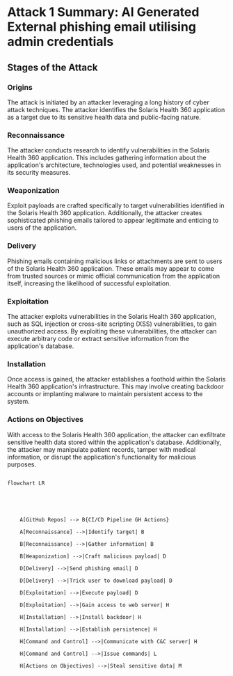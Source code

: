 # Attack 1 Summary: AI Generated External phishing email utilising admin credentials



## Stages of the Attack



### Origins

The attack is initiated by an attacker leveraging a long history of cyber attack techniques. The attacker identifies the Solaris Health 360 application as a target due to its sensitive health data and public-facing nature.



### Reconnaissance

The attacker conducts research to identify vulnerabilities in the Solaris Health 360 application. This includes gathering information about the application's architecture, technologies used, and potential weaknesses in its security measures.



### Weaponization

Exploit payloads are crafted specifically to target vulnerabilities identified in the Solaris Health 360 application. Additionally, the attacker creates sophisticated phishing emails tailored to appear legitimate and enticing to users of the application.



### Delivery

Phishing emails containing malicious links or attachments are sent to users of the Solaris Health 360 application. These emails may appear to come from trusted sources or mimic official communication from the application itself, increasing the likelihood of successful exploitation.



### Exploitation

The attacker exploits vulnerabilities in the Solaris Health 360 application, such as SQL injection or cross-site scripting (XSS) vulnerabilities, to gain unauthorized access. By exploiting these vulnerabilities, the attacker can execute arbitrary code or extract sensitive information from the application's database.



### Installation

Once access is gained, the attacker establishes a foothold within the Solaris Health 360 application's infrastructure. This may involve creating backdoor accounts or implanting malware to maintain persistent access to the system.



### Actions on Objectives

With access to the Solaris Health 360 application, the attacker can exfiltrate sensitive health data stored within the application's database. Additionally, the attacker may manipulate patient records, tamper with medical information, or disrupt the application's functionality for malicious purposes.





```mermaid

flowchart LR





    A[GitHub Repos] --> B{CI/CD Pipeline GH Actions}

    A[Reconnaissance] -->|Identify target| B

    B[Reconnaissance] -->|Gather information| B

    B[Weaponization] -->|Craft malicious payload| D

    D[Delivery] -->|Send phishing email| D

    D[Delivery] -->|Trick user to download payload| D

    D[Exploitation] -->|Execute payload| D

    D[Exploitation] -->|Gain access to web server| H

    H[Installation] -->|Install backdoor| H

    H[Installation] -->|Establish persistence| H

    H[Command and Control] -->|Communicate with C&C server| H

    H[Command and Control] -->|Issue commands| L

    H[Actions on Objectives] -->|Steal sensitive data| M

